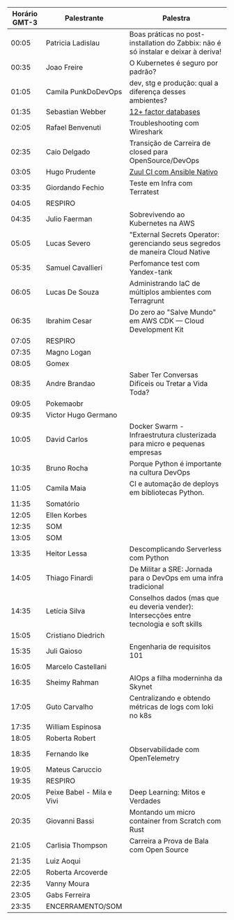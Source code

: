 | Horário GMT-3 | Palestrante  | Palestra |
|---|---|---| 
| 00:05 | Patricia Ladislau | Boas práticas no post-installation do Zabbix: não é só instalar e deixar à deriva! |
| 00:35 | Joao Freire | O Kubernetes é seguro por padrão? |
| 01:05 | Camila PunkDoDevOps | dev, stg e produção: qual a diferença desses ambientes? |
| 01:35 | Sebastian Webber | [12+ factor databases](arquivos/sebawebber/12-factor-databases.pdf) |
| 02:05 | Rafael Benvenuti | Troubleshooting com Wireshark |
| 02:35 | Caio Delgado | Transição de Carreira de closed para OpenSource/DevOps |
| 03:05 | Hugo Prudente | [Zuul CI com Ansible Nativo](arquivos/hugoprudente/zuul-ci-30min.pdf) |
| 03:35 | Giordando Fechio | Teste em Infra com Terratest |
| 04:05 | RESPIRO |  |
| 04:35 | Julio Faerman | Sobrevivendo ao Kubernetes na AWS |
| 05:05 | Lucas Severo | "External Secrets Operator: gerenciando seus segredos de maneira Cloud Native |
| 05:35 | Samuel Cavallieri | Perfomance test com Yandex-tank |
| 06:05 | Lucas De Souza | Administrando IaC de múltiplos ambientes com Terragrunt |
| 06:35 | Ibrahim Cesar | Do zero ao "Salve Mundo" em AWS CDK — Cloud Development Kit |
| 07:05 | RESPIRO | |
| 07:35 | Magno Logan |  |
| 08:05 | Gomex |  |
| 08:35 | Andre Brandao | Saber Ter Conversas Difíceis ou Tretar a Vida Toda? |
| 09:05 | Pokemaobr | |
| 09:35 | Victor Hugo Germano | |
| 10:05 | David Carlos | Docker Swarm - Infraestrutura clusterizada para micro e pequenas empresas |
| 10:35 | Bruno Rocha | Porque Python é importante na cultura DevOps |
| 11:05 | Camila Maia | CI e automação de deploys em bibliotecas Python. |
| 11:35 | Somatório |  |
| 12:05 | Ellen Korbes |  |
| 12:35 | SOM  |  |
| 13:05 | SOM  |  |
| 13:35 | Heitor Lessa | Descomplicando Serverless com Python |
| 14:05 | Thiago Finardi | De Militar a SRE: Jornada para o DevOps em uma infra tradicional |
| 14:35 | Letícia Silva | Conselhos dados (mas que eu deveria vender): Intersecções entre tecnologia e soft skills |
| 15:05 | Cristiano Diedrich |  |
| 15:35 | Juli Gaioso | Engenharia de requisitos 101 |
| 16:05 | Marcelo Castellani |  |
| 16:35 | Sheimy Rahman | AIOps a filha moderninha da Skynet |
| 17:05 | Guto Carvalho | Centralizando e obtendo métricas de logs com loki no k8s |
| 17:35 | William Espinosa |  |
| 18:05 | Roberta Robert |  |
| 18:35 | Fernando Ike | Observabilidade com OpenTelemetry |
| 19:05 | Mateus Caruccio |  |
| 19:35 | RESPIRO |  |
| 20:05 | Peixe Babel - Mila e Vivi | Deep Learning: Mitos e Verdades |
| 20:35 | Giovanni Bassi | Montando um micro container from Scratch com Rust |
| 21:05 | Carlisia Thompson | Carreira a Prova de Bala com Open Source |
| 21:35 | Luiz Aoqui |  |
| 22:05 | Roberta Arcoverde |  |
| 22:35 | Vanny Moura |  |
| 23:05 | Gabs Ferreira |  |
| 23:35 | ENCERRAMENTO/SOM |  |
